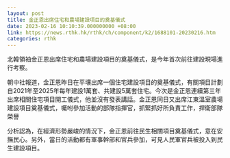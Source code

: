 ```yaml
---
layout: post
title: 金正恩出席住宅和農場建設項目的奠基儀式
date: 2023-02-16 10:10:39.000000000 +08:00
link: https://news.rthk.hk/rthk/ch/component/k2/1688101-20230216.htm
categories: rthk
---
```


北韓領袖金正恩出席住宅和農場建設項目的奠基儀式，是今年首次前往建設現場進行考察。

朝中社報道，金正恩昨日在平壤出席一個住宅建設項目的奠基儀式，有關項目計劃自2021年至2025年每年建設1萬套、共建設5萬套住宅。今次是金正恩連續第三年出席相關住宅項目開工儀式，他並沒有發表講話。金正恩同日又出席江東溫室農場建設項目奠基儀式，囑咐參加活動的部隊指揮官，抓緊抓好所負責工作，捍衛部隊榮譽

分析認為，在經濟形勢嚴峻的情況下，金正恩前往民生相關項目奠基儀式，意在安撫民心。另外，當日的活動都有軍事幹部和官兵參加，可見人民軍官兵被投入到民生建設項目。
